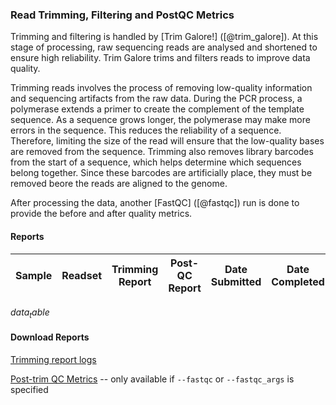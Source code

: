 ### Read Trimming, Filtering and PostQC Metrics

Trimming and filtering is handled by [Trim Galore!] ([@trim_galore]). At this stage of processing, raw sequencing reads are analysed and shortened to ensure high reliability. Trim Galore trims and filters reads to improve data quality.

Trimming reads involves the process of removing low-quality information and sequencing artifacts from the raw data. During the PCR process, a polymerase extends a primer to create the complement of the template sequence. As a sequence grows longer, the polymerase may make more errors in the sequence. This reduces the reliability of a sequence. Therefore, limiting the size of the read will ensure that the low-quality bases are removed from the sequence. Trimming also removes library barcodes from the start of a sequence, which helps determine which sequences belong together. Since these barcodes are artificially place, they must be removed beore the reads are aligned to the genome.

After processing the data, another [FastQC] ([@fastqc]) run is done to provide the before and after quality metrics.

#### Reports

| Sample | Readset | Trimming Report | Post-QC Report| Date Submitted | Date Completed |
|--------|---------|-----------------|---------------|----------------|----------------|
$data_table$

#### Download Reports
[Trimming report logs](trim_galore.zip)

[Post-trim QC Metrics](trim_galore_qc.zip) -- only available if `--fastqc` or `--fastqc_args` is specified
